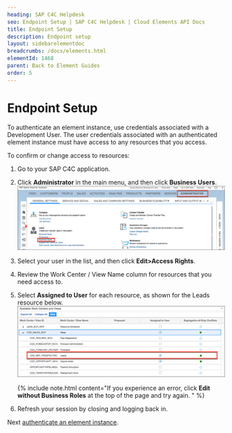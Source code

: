 ```yaml
---
heading: SAP C4C Helpdesk
seo: Endpoint Setup | SAP C4C Helpdesk | Cloud Elements API Docs
title: Endpoint Setup
description: Endpoint setup
layout: sidebarelementdoc
breadcrumbs: /docs/elements.html
elementId: 1468
parent: Back to Element Guides
order: 5
---
```


# Endpoint Setup

To authenticate an element instance, use credentials associated with a Development User. The user credentials associated with an authenticated element instance must have access to any resources that you access.

To confirm or change access to resources:

1. Go to your SAP C4C application.
2. Click **Administrator** in the main menu, and then click **Business Users**.
![Administrator Page](../sapc4c-crm/img/admin.png)
2. Select your user in the list, and then click **Edit>Access Rights**.
3. Review the Work Center / View Name column for resources that you need access to.
4. Select **Assigned to User** for each resource, as shown for the Leads resource below.
![Leads Selected](../sapc4c-crm/img/leads.png)

    {% include note.html content="If you experience an error, click <strong>Edit without Business Roles</strong> at the top of the page and try again. " %}

6. Refresh your session by closing and logging back in.






Next [authenticate an element instance](authenticate.html).
